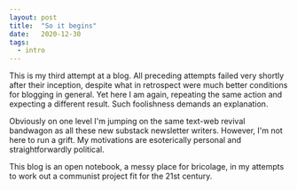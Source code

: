 ```yaml
---
layout: post
title:  "So it begins"
date:   2020-12-30
tags:
  - intro
---
```

This is my third attempt at a blog. All preceding attempts failed very shortly after their inception, despite what in retrospect were much better conditions for blogging in general. Yet here I am again, repeating the same action and expecting a different result. Such foolishness demands an explanation.

Obviously on one level I'm jumping on the same text-web revival bandwagon as all these new substack newsletter writers. However, I'm not here to run a grift. My motivations are esoterically personal and straightforwardly political. 

This blog is an open notebook, a messy place for bricolage, in my attempts to work out a communist project fit for the 21st century.  